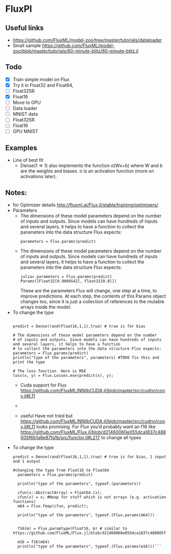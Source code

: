 # FluxPl

## Useful links

* https://github.com/FluxML/model-zoo/tree/master/tutorials/dataloader
* Small sample https://github.com/FluxML/model-zoo/blob/master/tutorials/60-minute-blitz/60-minute-blitz.jl


## Todo
- [x] Train simple model on Flux
- [x] Try it in Float32 and Float64, 
- [ ] Float32SR
- [x] Float16
- [ ] Move to GPU
- [ ] Data loader
- [ ] MNIST data 
- [ ] Float32SR
- [ ] Float16 
- [ ] GPU MNIST 

## Examples 
- Line of best fit 
  - Dense(1 => 1) also implements the function σ(Wx+b) where W and b are the weights and biases. σ is an activation function (more on activations later).  



## Notes:
- for Optimizer details http://fluxml.ai/Flux.jl/stable/training/optimisers/
- Parameters
  - The dimensions of these model parameters depend on the number of inputs and outputs. Since models can have hundreds of inputs and several layers, it helps to have a function to collect the parameters into the data structure Flux expects:
    ```
    parameters = Flux.params(predict)
    ```
  - The dimensions of these model parameters depend on the number of inputs and outputs. Since models can have hundreds of inputs and several layers, it helps to have a function to collect the parameters into the data structure Flux expects:
    ```
    julia> parameters = Flux.params(predict)
    Params([Float32[0.9066542], Float32[0.0]])
    ```
    These are the parameters Flux will change, one step at a time, to improve predictions. At each step, the contents of this Params object changes too, since it is just a collection of references to the mutable arrays inside the model:
 - To change the type 
    ```
    
    predict = Dense(rand(Float16,1,1),true) # true is for bias

    # The dimensions of these model parameters depend on the number 
    # of inputs and outputs. Since models can have hundreds of inputs and several layers, it helps to have a function 
    # to collect the parameters into the data structure Flux expects:
    parameters = Flux.params(predict)
    println("type of the parameters", parameters) #TODO fix this and print the type

    # The loss function  Here is MSE
    loss(x, y) = Flux.Losses.mse(predict(x), y);
    ```
    - Cuda support for Flux https://github.com/FluxML/NNlibCUDA.jl/blob/master/src/cudnn/conv.jl#L11
    - 

    - useful Have not tried but https://github.com/FluxML/NNlibCUDA.jl/blob/master/src/cudnn/conv.jl#L11 looks promising. For Flux you’d probably want an f16 like https://github.com/FluxML/Flux.jl/blob/d21460060e055dca1837c488005f6b1a8e87fa1b/src/functor.jl#L217 to change all types
  - To change the type 
      ```
      predict = Dense(rand(Float16,1,1),true) # true is for bias, 1 input and 1 output

      #changing the type from Float16 to Float64
        parameters = Flux.params(predict)

        println("type of the parameters", typeof.(parameters)) 

        cfun(x::AbstractArray) = Float64.(x); 
        cfun(x) = x; #Noop for stuff which is not arrays (e.g. activation functions)
        m64 = Flux.fmap(cfun, predict);

        println("type of the parameters", typeof.(Flux.params(m64))) 


        f16(m) = Flux.paramtype(Float16, m) # similar to https://github.com/FluxML/Flux.jl/blob/d21460060e055dca1837c488005f6b1a8e87fa1b/src/functor.jl#L217

        m16 = f16(m64)
        println("type of the parameters", typeof.(Flux.params(m16)))```